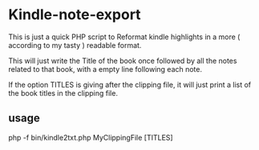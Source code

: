 # Kindle-note-export

This is just a quick PHP script to Reformat kindle highlights in a more 
( according to my tasty ) readable format.

This will just write the Title of the book once followed by all the 
notes related to that book, with a empty line following each note. 
  
If the option TITLES is giving after the clipping file, it will just print
a list of the book titles in the clipping file.

## usage

php -f bin/kindle2txt.php MyClippingFile [TITLES]
